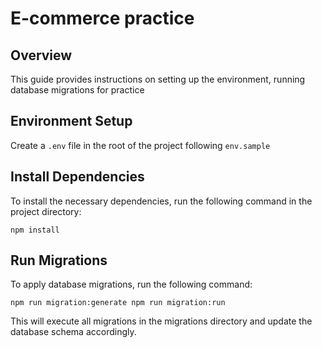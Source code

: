 # E-commerce practice

## Overview
This guide provides instructions on setting up the environment, running database migrations for practice

## Environment Setup

Create a `.env` file in the root of the project following `env.sample`

## Install Dependencies

To install the necessary dependencies, run the following command in the project directory:

`npm install`

## Run Migrations

To apply database migrations, run the following command:

`
npm run migration:generate
npm run migration:run
`

This will execute all migrations in the migrations directory and update the database schema accordingly.
